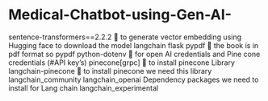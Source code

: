 # Medical-Chatbot-using-Gen-AI-


sentence-transformers==2.2.2   to generate vector embedding using Hugging face to download the model
langchain
flask
pypdf  the book is in pdf format so pypdf
python-dotenv  for open AI credentials and Pine cone credentials (#API key’s)
pinecone[grpc]  to install pinecone Library
langchain-pinecone  to install pinecone we need this library
langchain_community
langchain_openai                      Dependency packages we need to install for Lang chain
langchain_experimental
